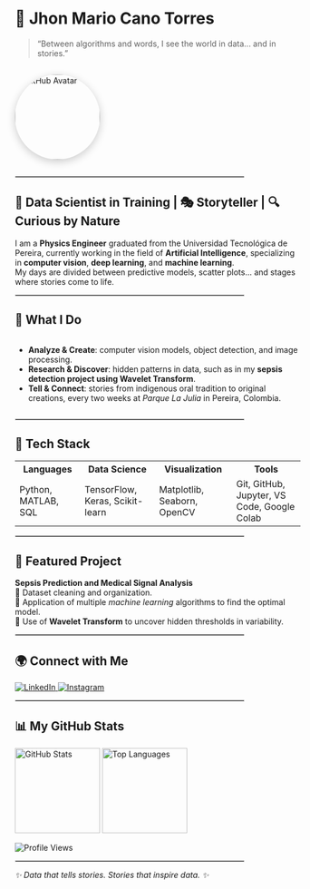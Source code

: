 <div align="left">

<h1>🌌 Jhon Mario Cano Torres</h1>
<blockquote>“Between algorithms and words, I see the world in data... and in stories.”</blockquote>

<img src="https://avatars.githubusercontent.com/u/103070824?v=4" 
     alt="GitHub Avatar" 
     width="150" 
     style="border-radius:50%; box-shadow:0px 4px 15px rgba(0,0,0,0.2); margin: 15px 0;">

<hr style="border: 0.5px solid #ccc; width: 80%;">

<h2>🧠 Data Scientist in Training | 🎭 Storyteller | 🔍 Curious by Nature</h2>
<p>
I am a <b>Physics Engineer</b> graduated from the Universidad Tecnológica de Pereira, currently working in the field of 
<b>Artificial Intelligence</b>, specializing in <b>computer vision</b>, <b>deep learning</b>, and <b>machine learning</b>.<br>
My days are divided between predictive models, scatter plots... and stages where stories come to life.
</p>

<hr style="border: 0.5px solid #ccc; width: 80%;">

<h2>🎯 What I Do</h2>
<ul style="text-align: left; display: inline-block;">
  <li><b>Analyze & Create</b>: computer vision models, object detection, and image processing.</li>
  <li><b>Research & Discover</b>: hidden patterns in data, such as in my <b>sepsis detection project using Wavelet Transform</b>.</li>
  <li><b>Tell & Connect</b>: stories from indigenous oral tradition to original creations, every two weeks at <i>Parque La Julia</i> in Pereira, Colombia.</li>
</ul>

<hr style="border: 0.5px solid #ccc; width: 80%;">

<h2>🔬 Tech Stack</h2>
<table>
  <tr>
    <th>Languages</th>
    <th>Data Science</th>
    <th>Visualization</th>
    <th>Tools</th>
  </tr>
  <tr>
    <td>Python, MATLAB, SQL</td>
    <td>TensorFlow, Keras, Scikit-learn</td>
    <td>Matplotlib, Seaborn, OpenCV</td>
    <td>Git, GitHub, Jupyter, VS Code, Google Colab</td>
  </tr>
</table>

<hr style="border: 0.5px solid #ccc; width: 80%;">

<h2>📌 Featured Project</h2>
<p>
<b>Sepsis Prediction and Medical Signal Analysis</b><br>
📄 Dataset cleaning and organization.<br>
🧮 Application of multiple <i>machine learning</i> algorithms to find the optimal model.<br>
🌊 Use of <b>Wavelet Transform</b> to uncover hidden thresholds in variability.
</p>

<hr style="border: 0.5px solid #ccc; width: 80%;">

<h2>🌍 Connect with Me</h2>
<p>
<a href="https://www.linkedin.com/in/jhon-mario-cano-torres-407b402b6" target="_blank">
  <img src="https://img.shields.io/badge/LinkedIn-Profile-blue?logo=linkedin&style=for-the-badge" alt="LinkedIn">
</a>
<a href="https://www.instagram.com/purocuento_pereira?igsh=MXRxcnppN3E2cTk3" target="_blank">
  <img src="https://img.shields.io/badge/Instagram-Puro%20Cuento-pink?logo=instagram&style=for-the-badge" alt="Instagram">
</a>
</p>

<hr style="border: 0.5px solid #ccc; width: 80%;">

<h2>📊 My GitHub Stats</h2>
<img src="https://github-readme-stats.vercel.app/api?username=MariusDscientist&show_icons=true&hide_rank=true&theme=radical" alt="GitHub Stats" height="150">
<img src="https://github-readme-stats.vercel.app/api/top-langs/?username=MariusDscientist&layout=compact&theme=radical" alt="Top Languages" height="150">

<p>
<img src="https://komarev.com/ghpvc/?username=MariusDscientist&color=blue&style=flat-square" alt="Profile Views">
</p>

<hr style="border: 0.5px solid #ccc; width: 80%;">

<p><i>✨ Data that tells stories. Stories that inspire data. ✨</i></p>

</div>
